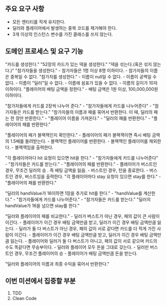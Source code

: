 ## 주요 요구 사항
- 모든 엔티티를 작게 유지한다.
- 딜러와 플레이어에서 발생하는 중복 코드를 제거해야 한다.
- 3개 이상의 인스턴스 변수를 가진 클래스를 쓰지 않는다.

## 도메인 프로세스 및 요구 기능
"카드를 생성한다."
"52장의 카드가 있는 덱을 생성한다."
"덱을 섞는다.(혹은 섞지 않는다.)"
"참가자들을 생성한다."
    - 참가자들은 1명 이상 8명 이하이다.
    - 참가자들의 이름은 중복일 수 없다.
"참가자를 생성한다."
    - 이름이 null일 수 없다.
    - 이름이 공백일 수 없다.
    - 이름이 "딜러"일 수 없다.
    - 이름에 쉼표가 있을 수 없다.
    - 이름의 길이가 10자 이하이다.
"플레이어의 배팅 금액을 정한다."
    - 배팅 금액은 1원 이상, 100,000,000원 이하이다.

"참가자들에게 카드를 2장씩 나누어 준다."
    - "참가자들에게 카드를 나누어준다"
    - "참가자들은 카드를 받는다."
"참가자들의 이름과 패를 묶어서 반환한다. 이 때, 딜러의 패는 한 장만 반환한다."
    - "플레이어 이름을 가져온다."
    - "딜러의 패를 반환한다."
    - "플레이어의 패를 반환한다."

"플레이어의 패가 블랙잭인지 확인한다."
    - 플레이어의 패가 블랙잭이면 즉시 배팅 금액의 1.5배를 돌려받는다.
    - 블랙잭인 플레이어를 반환한다.
    - 블랙잭인 플레이어를 제외한다.
    - 블랙잭임을 출력한다.

"각 플레이어마다 hit 요청이 있으면 hit을 한다."
    - "참가자들에게 카드를 나누어준다"
    - "참가자들은 카드를 받는다."
    - "플레이어의 패를 반환한다."
    - 플레이어가 버스트인 경우, 무조건 딜러의 승 . 즉 배팅 금액을 잃음.
    - 버스트인 경우, 턴을 종료한다.
    - 버스트인 경우, 버스트임을 출력한다.
"각 플레이어마다 stay 요청이 있으면 stay를 한다."
    - "플레이어의 패를 반환한다."

"딜러의 handValue가 16이하면 1장을 추가로 hit를 한다."
    - "handValue를 계산한다."
    - "참가자들에게 카드를 나누어준다."
    - "참가자들은 카드를 받는다."
"딜러의 handValue가 16을 넘으면 stay를 한다."

"딜러와 플레이어의 패를 비교한다."
    - 딜러가 버스트가 아닌 경우, 패의 값이 큰 사람이 이긴다. - 플레이어가 이긴 경우 배팅 금액만큼 받고, 딜러가 이긴 경우 배팅 금액만큼 잃는다.
    - 딜러가 둘 다 버스트가 아닌 경우, 패의 값이 서로 같다면 카드를 더 적게 가진 사람이 이긴다. - 플레이어가 이긴 경우 배팅 금액만큼 받고, 딜러가 이긴 경우 배팅 금액만큼 잃는다.
    - 플레이어와 딜러가 둘 다 버스트가 아니고, 패의 값이 서로 같으며 카드의 수도 똑같다면 무승부이다. - 딜러와 플레이어 모두 돈을 그대로 갖는다.
    - 딜러만 버스트인 경우, 무조건 플레이어의 승 - 플레이어가 배팅 금액만큼 돈을 받는다.

"딜러와 플레이어의 이름과 최종 수익을 묶어서 반환한다."

## 이번 미션에서 집중할 부분
1. TDD
2. Clean Code
